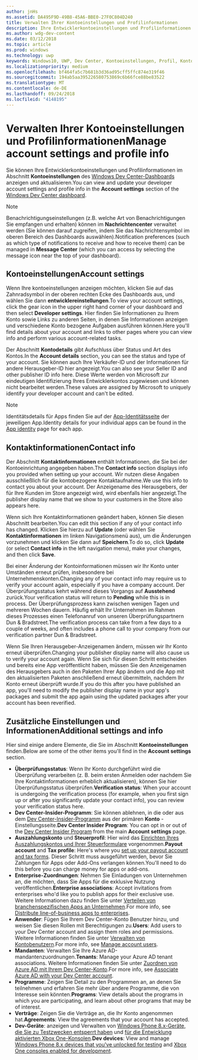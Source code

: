 ```yaml
---
author: jnHs
ms.assetid: DA495F9D-49B8-45A6-BBE0-27F0C804D240
title: Verwalten Ihrer Kontoeinstellungen und Profilinformationen
description: Ihre Entwicklerkontoeinstellungen und Profilinformationen können Sie im Abschnitt Kontoeinstellungen des einheitlichen Windows Dev Center-Dashboards anzeigen und aktualisieren.
ms.author: wdg-dev-content
ms.date: 03/12/2018
ms.topic: article
ms.prod: windows
ms.technology: uwp
keywords: Windows10, UWP, Dev Center, Kontoeinstellungen, Profil, Konto-Profil, Entwicklerkonto, Entwicklerkontoeinstellungen
ms.localizationpriority: medium
ms.openlocfilehash: bf464fa5c7b681b3d36ad95cff5ffc874e319f46
ms.sourcegitcommit: 194ab5aa395226580753869c6b66fce88be83522
ms.translationtype: MT
ms.contentlocale: de-DE
ms.lasthandoff: 09/24/2018
ms.locfileid: "4148195"
---
```

# <a name="manage-account-settings-and-profile-info"></a><span data-ttu-id="64621-104">Verwalten Ihrer Kontoeinstellungen und Profilinformationen</span><span class="sxs-lookup"><span data-stu-id="64621-104">Manage account settings and profile info</span></span>

<span data-ttu-id="64621-105">Sie können Ihre Entwicklerkontoeinstellungen und Profilinformationen im Abschnitt **Kontoeinstellungen** des [Windows Dev Center-Dashboards](using-the-windows-dev-center-dashboard.md) anzeigen und aktualisieren.</span><span class="sxs-lookup"><span data-stu-id="64621-105">You can view and update your developer account settings and profile info in the **Account settings** section of the [Windows Dev Center dashboard](using-the-windows-dev-center-dashboard.md).</span></span> 

> [!NOTE]
> <span data-ttu-id="64621-106">Benachrichtigungseinstellungen (z.B. welche Art von Benachrichtigungen Sie empfangen und erhalten) können im **Nachrichtencenter** verwaltet werden (Sie können darauf zugreifen, indem Sie das Nachrichtensymbol im oberen Bereich des Dashboards auswählen).</span><span class="sxs-lookup"><span data-stu-id="64621-106">Notification preferences (such as which type of notifications to receive and how to receive them) can be managed in **Message Center** (which you can access by selecting the message icon near the top of your dashboard).</span></span>

## <a name="account-settings"></a><span data-ttu-id="64621-107">Kontoeinstellungen</span><span class="sxs-lookup"><span data-stu-id="64621-107">Account settings</span></span>

<span data-ttu-id="64621-108">Wenn Ihre kontoeinstellungen anzeigen möchten, klicken Sie auf das Zahnradsymbol in der oberen rechten Ecke des Dashboards aus, und wählen Sie dann **entwicklereinstellungen**.</span><span class="sxs-lookup"><span data-stu-id="64621-108">To view your account settings, click the gear icon in the upper right hand corner of your dashboard and then select **Developer settings**.</span></span> <span data-ttu-id="64621-109">Hier finden Sie Informationen zu Ihrem Konto sowie Links zu anderen Seiten, in denen Sie Informationen anzeigen und verschiedene Konto bezogene Aufgaben ausführen können.</span><span class="sxs-lookup"><span data-stu-id="64621-109">Here you'll find details about your account and links to other pages where you can view info and perform various account-related tasks.</span></span>

<span data-ttu-id="64621-110">Der Abschnitt **Kontodetails** gibt Aufschluss über Status und Art des Kontos.</span><span class="sxs-lookup"><span data-stu-id="64621-110">In the **Account details** section, you can see the status and type of your account.</span></span> <span data-ttu-id="64621-111">Sie können auch Ihre Verkäufer-ID und der Informationen für andere Herausgeber-ID hier angezeigt.</span><span class="sxs-lookup"><span data-stu-id="64621-111">You can also see your Seller ID and other publisher ID info here.</span></span> <span data-ttu-id="64621-112">Diese Werte werden von Microsoft zur eindeutigen Identifizierung Ihres Entwicklerkontos zugewiesen und können nicht bearbeitet werden.</span><span class="sxs-lookup"><span data-stu-id="64621-112">These values are assigned by Microsoft to uniquely identify your developer account and can't be edited.</span></span>

> [!NOTE]
> <span data-ttu-id="64621-113">Identitätsdetails für Apps finden Sie auf der [App-Identitätsseite](view-app-identity-details.md) der jeweiligen App.</span><span class="sxs-lookup"><span data-stu-id="64621-113">Identity details for your individual apps can be found in the [App identity](view-app-identity-details.md) page for each app.</span></span>

## <a name="contact-info"></a><span data-ttu-id="64621-114">Kontaktinformationen</span><span class="sxs-lookup"><span data-stu-id="64621-114">Contact info</span></span>

<span data-ttu-id="64621-115">Der Abschnitt **Kontaktinformationen** enthält Informationen, die Sie bei der Kontoeinrichtung angegeben haben.</span><span class="sxs-lookup"><span data-stu-id="64621-115">The **Contact info** section displays info you provided when setting up your account.</span></span> <span data-ttu-id="64621-116">Wir nutzen diese Angaben ausschließlich für die kontobezogene Kontaktaufnahme.</span><span class="sxs-lookup"><span data-stu-id="64621-116">We use this info to contact you about your account.</span></span> <span data-ttu-id="64621-117">Der Anzeigename des Herausgebers, der für Ihre Kunden im Store angezeigt wird, wird ebenfalls hier angezeigt.</span><span class="sxs-lookup"><span data-stu-id="64621-117">The publisher display name that we show to your customers in the Store also appears here.</span></span>

<span data-ttu-id="64621-118">Wenn sich Ihre Kontaktinformationen geändert haben, können Sie diesen Abschnitt bearbeiten.</span><span class="sxs-lookup"><span data-stu-id="64621-118">You can edit this section if any of your contact info has changed.</span></span> <span data-ttu-id="64621-119">Klicken Sie hierzu auf **Update** (oder wählen Sie **Kontaktinformationen** im linken Navigationsmenü aus), um die Änderungen vorzunehmen und klicken Sie dann auf **Speichern**.</span><span class="sxs-lookup"><span data-stu-id="64621-119">To do so, click **Update** (or select **Contact info** in the left navigation menu), make your changes, and then click **Save**.</span></span>

<span data-ttu-id="64621-120">Bei einer Änderung der Kontoinformationen müssen wir Ihr Konto unter Umständen erneut prüfen, insbesondere bei Unternehmenskonten.</span><span class="sxs-lookup"><span data-stu-id="64621-120">Changing any of your contact info may require us to verify your account again, especially if you have a company account.</span></span> <span data-ttu-id="64621-121">Der Überprüfungsstatus kehrt während dieses Vorgangs auf **Ausstehend** zurück.</span><span class="sxs-lookup"><span data-stu-id="64621-121">Your verification status will return to **Pending** while this is in process.</span></span> <span data-ttu-id="64621-122">Der Überprüfungsprozess kann zwischen wenigen Tagen und mehreren Wochen dauern. Häufig erhält Ihr Unternehmen im Rahmen dieses Prozesses einen Telefonanruf von unseren Überprüfungspartnern Dun & Bradstreet.</span><span class="sxs-lookup"><span data-stu-id="64621-122">The verification process can take from a few days to a couple of weeks, and often includes a phone call to your company from our verification partner Dun & Bradstreet.</span></span>

<span data-ttu-id="64621-123">Wenn Sie Ihren Herausgeber-Anzeigenamen ändern, müssen wir Ihr Konto erneut überprüfen.</span><span class="sxs-lookup"><span data-stu-id="64621-123">Changing your publisher display name will also cause us to verify your account again.</span></span> <span data-ttu-id="64621-124">Wenn Sie sich für diesen Schritt entscheiden und bereits eine App veröffentlicht haben, müssen Sie den Anzeigenamen des Herausgebers auch in den Paketen Ihrer App ändern und die App mit den aktualisierten Paketen anschließend erneut übermitteln, nachdem Ihr Konto erneut überprüft wurde.</span><span class="sxs-lookup"><span data-stu-id="64621-124">If you do this after you have published an app, you'll need to modify the publisher display name in your app's packages and submit the app again using the updated packages after your account has been reverified.</span></span>


## <a name="additional-settings-and-info"></a><span data-ttu-id="64621-125">Zusätzliche Einstellungen und Informationen</span><span class="sxs-lookup"><span data-stu-id="64621-125">Additional settings and info</span></span>

<span data-ttu-id="64621-126">Hier sind einige andere Elemente, die Sie im Abschnitt **Kontoeinstellungen** finden.</span><span class="sxs-lookup"><span data-stu-id="64621-126">Below are some of the other items you'll find in the **Account settings** section.</span></span>

- <span data-ttu-id="64621-127">**Überprüfungsstatus**: Wenn Ihr Konto durchgeführt wird die Überprüfung verarbeiten (z. B. beim ersten Anmelden oder nachdem Sie Ihre Kontaktinformationen erheblich aktualisieren), können Sie hier Überprüfungsstatus überprüfen.</span><span class="sxs-lookup"><span data-stu-id="64621-127">**Verification status**: When your account is undergoing the verification process (for example, when you first sign up or after you significantly update your contact info), you can review your verification status here.</span></span>
- <span data-ttu-id="64621-128">**Dev Center-Insider-Programm**: Sie können ablehnen, in die oder aus dem [Dev Center-Insider-Programm](dev-center-insider-program.md) aus der primären **Konto** -Einstellungsseite.</span><span class="sxs-lookup"><span data-stu-id="64621-128">**Dev Center Insider Program**: You can opt in or out of the [Dev Center Insider Program](dev-center-insider-program.md) from the main **Account settings** page.</span></span>
- <span data-ttu-id="64621-129">**Auszahlungskonto** und **Steuerprofil**: Hier wird das [Einrichten Ihres Auszahlungskontos und Ihrer Steuerformulare](setting-up-your-payout-account-and-tax-forms.md) vorgenommen.</span><span class="sxs-lookup"><span data-stu-id="64621-129">**Payout account** and **Tax profile**: Here's where you [set up your payout account and tax forms](setting-up-your-payout-account-and-tax-forms.md).</span></span> <span data-ttu-id="64621-130">Dieser Schritt muss ausgeführt werden, bevor Sie Zahlungen für Apps oder Add-Ons verlangen können.</span><span class="sxs-lookup"><span data-stu-id="64621-130">You'll need to do this before you can charge money for apps or add-ons.</span></span>
- <span data-ttu-id="64621-131">**Enterprise-Zuordnungen**: Nehmen Sie Einladungen von Unternehmen an, die möchten, dass Sie Apps für die exklusive Nutzung veröffentlichen.</span><span class="sxs-lookup"><span data-stu-id="64621-131">**Enterprise associations**: Accept invitations from enterprises who'd like you to publish apps for their exclusive use.</span></span> <span data-ttu-id="64621-132">Weitere Informationen dazu finden Sie unter [Verteilen von branchenspezifischen Apps an Unternehmen](distribute-lob-apps-to-enterprises.md).</span><span class="sxs-lookup"><span data-stu-id="64621-132">For more info, see [Distribute line-of-business apps to enterprises](distribute-lob-apps-to-enterprises.md).</span></span>
- <span data-ttu-id="64621-133">**Anwender**: Fügen Sie Ihrem Dev Center-Konto Benutzer hinzu, und weisen Sie diesen Rollen mit Berechtigungen zu.</span><span class="sxs-lookup"><span data-stu-id="64621-133">**Users**: Add users to your Dev Center account and assign them roles and permissions.</span></span> <span data-ttu-id="64621-134">Weitere Informationen finden Sie unter [Verwalten von Kontobenutzern](manage-account-users.md).</span><span class="sxs-lookup"><span data-stu-id="64621-134">For more info, see [Manage account users](manage-account-users.md).</span></span>
- <span data-ttu-id="64621-135">**Mandanten**: Verwalten Sie Ihre Azure AD-mandantenzuordnungen.</span><span class="sxs-lookup"><span data-stu-id="64621-135">**Tenants**: Manage your Azure AD tenant associations.</span></span> <span data-ttu-id="64621-136">Weitere Informationen finden Sie unter [Zuordnen von Azure AD mit Ihrem Dev Center-Konto](associate-azure-ad-with-dev-center.md).</span><span class="sxs-lookup"><span data-stu-id="64621-136">For more info, see [Associate Azure AD with your Dev Center account](associate-azure-ad-with-dev-center.md).</span></span>
- <span data-ttu-id="64621-137">**Programme**: Zeigen Sie Detail zu den Programmen an, an denen Sie teilnehmen und erfahren Sie mehr über andere Programme, die von Interesse sein könnten.</span><span class="sxs-lookup"><span data-stu-id="64621-137">**Programs**: View details about the programs in which you are participating, and learn about other programs that may be of interest.</span></span>
- <span data-ttu-id="64621-138">**Verträge**: Zeigen Sie die Verträge an, die Ihr Konto angenommen hat.</span><span class="sxs-lookup"><span data-stu-id="64621-138">**Agreements**: View the agreements that your account has accepted.</span></span>
- <span data-ttu-id="64621-139">**Dev-Geräte**: anzeigen und Verwalten von [Windows Phone 8.x-Geräte, die Sie zu Testzwecken entsperrt haben](http://go.microsoft.com/fwlink/p/?LinkId=533897) und [für die Entwicklung aktivierten Xbox One-Konsolen](../xbox-apps/devkit-activation.md).</span><span class="sxs-lookup"><span data-stu-id="64621-139">**Dev devices**: View and manage [Windows Phone 8.x devices that you've unlocked for testing](http://go.microsoft.com/fwlink/p/?LinkId=533897) and [Xbox One consoles enabled for development](../xbox-apps/devkit-activation.md).</span></span> 


